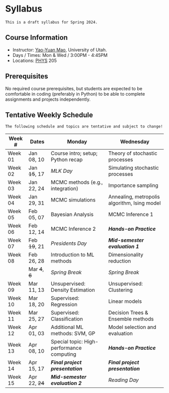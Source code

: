 # Syllabus

```{warning}
This is a draft syllabus for Spring 2024.
```

## Course Information

- Instructor: [Yao-Yuan Mao](https://yymao.github.io/), University of Utah.
- Days / Times: Mon & Wed / 3:00PM - 4:45PM
- Locations: [PHYS](https://map.utah.edu/?code=PHYS) 205

## Prerequisites

No required course prerequisites, but students are expected to be comfortable in coding (preferably in Python)
to be able to complete assignments and projects independently.

## Tentative Weekly Schedule

```{warning}
The following schedule and topics are tentative and subject to change!
```

| Week # | Dates | Monday | Wednesday |
|--------|-------|--------|-----------|
| Week 01 | Jan 08, 10 | Course intro; setup; Python recap | Theory of stochastic processes |
| Week 02 | Jan ~~15~~, 17 | *MLK Day* | Simulating stochastic processes |
| Week 03 | Jan 22, 24 | MCMC methods (e.g., integration) | Importance sampling |
| Week 04 | Jan 29, 31 | MCMC simulations | Annealing, metropolis algorithm, Ising model |
| Week 05 | Feb 05, 07 | Bayesian Analysis | MCMC Inference 1 |
| Week 06 | Feb 12, 14 | MCMC Inference 2 | ***Hands-on Practice*** |
| Week 07 | Feb ~~19~~, 21 | *Presidents Day* | ***Mid-semester evaluation 1*** |
| Week 08 | Feb 26, 28 | Introduction to ML methods  | Dimensionality reduction |
|         | Mar ~~4~~, ~~6~~ | *Spring Break* | *Spring Break* |
| Week 09 | Mar 11, 13 | Unsupervised: Density Estimation | Unsupervised: Clustering |
| Week 10 | Mar 18, 20 | Supervised: Regression | Linear models |
| Week 11 | Mar 25, 27 | Supervised: Classification | Decision Trees & Ensemble methods |
| Week 12 | Apr 01, 03 | Additional ML methods: SVM, GP | Model selection and evaluation |
| Week 13 | Apr 08, 10 | Special topic: High-performance computing | ***Hands-on Practice*** |
| Week 14 | Apr 15, 17 | ***Final project presentation*** | ***Final project presentation*** |
| Week 15 | Apr 22, ~~24~~ | ***Mid-semester evaluation 2*** | *Reading Day* |
